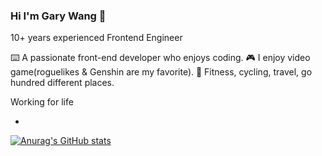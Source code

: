 ### Hi I'm Gary Wang 👋

10+ years experienced Frontend Engineer 

⌨️ A passionate front-end developer who enjoys coding.
🎮 I enjoy video game(roguelikes & Genshin are my favorite).
🚴 Fitness, cycling, travel, go hundred different places.

Working for life

- 


[![Anurag's GitHub stats](https://github-readme-stats.vercel.app/api?username=Garyxiwang)](https://github.com/anuraghazra/github-readme-stats)
